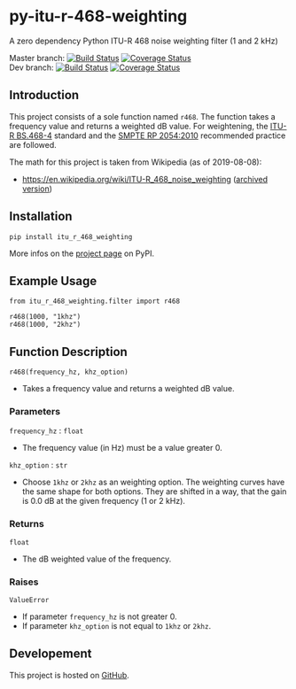 # py-itu-r-468-weighting

A zero dependency Python ITU-R 468 noise weighting filter (1 and 2 kHz)

Master branch: [![Build Status](https://travis-ci.com/cinelexi/py-itu-r-468-weighting.svg?branch=master)](https://travis-ci.com/cinelexi/py-itu-r-468-weighting?branch=master) [![Coverage Status](https://coveralls.io/repos/github/cinelexi/py-itu-r-468-weighting/badge.svg?branch=master)](https://coveralls.io/github/cinelexi/py-itu-r-468-weighting?branch=master) \
Dev branch: [![Build Status](https://travis-ci.com/cinelexi/py-itu-r-468-weighting.svg?branch=dev)](https://travis-ci.com/cinelexi/py-itu-r-468-weighting?branch=dev) [![Coverage Status](https://coveralls.io/repos/github/cinelexi/py-itu-r-468-weighting/badge.svg?branch=dev)](https://coveralls.io/github/cinelexi/py-itu-r-468-weighting?branch=dev)

## Introduction

This project consists of a sole function named `r468`. The function takes a frequency value and returns a weighted dB value. For weightening, the [ITU-R BS.468-4](https://www.itu.int/rec/R-REC-BS.468-4-198607-I/en) standard and the [SMPTE RP 2054:2010](https://ieeexplore.ieee.org/document/7290513) recommended practice are followed.

The math for this project is taken from Wikipedia (as of 2019-08-08):

- https://en.wikipedia.org/wiki/ITU-R_468_noise_weighting ([archived version](https://web.archive.org/web/20190808084536/https:/en.wikipedia.org/wiki/ITU-R_468_noise_weighting))

## Installation

```
pip install itu_r_468_weighting
```

More infos on the [project page](https://pypi.org/project/itu-r-468-weighting/) on PyPI.

## Example Usage

```
from itu_r_468_weighting.filter import r468

r468(1000, "1khz")
r468(1000, "2khz")
```

## Function Description

`r468(frequency_hz, khz_option)`

- Takes a frequency value and returns a weighted dB value.

### Parameters

`frequency_hz` : `float`

- The frequency value (in Hz) must be a value greater 0.

`khz_option` : `str`

- Choose `1khz` or `2khz` as an weighting option.
  The weighting curves have the same shape for both options.
  They are shifted in a way, that the gain is 0.0 dB
  at the given frequency (1 or 2 kHz).

### Returns

`float`

- The dB weighted value of the frequency.

### Raises

`ValueError`

- If parameter `frequency_hz` is not greater 0.
- If parameter `khz_option` is not equal to `1khz` or `2khz`.

## Developement

This project is hosted on [GitHub](https://github.com/cinelexi/py-itu-r-468-weighting).
